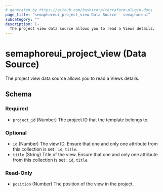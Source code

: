 ```yaml
---
# generated by https://github.com/hashicorp/terraform-plugin-docs
page_title: "semaphoreui_project_view Data Source - semaphoreui"
subcategory: ""
description: |-
  The project view data source allows you to read a Views details.
---
```


# semaphoreui_project_view (Data Source)

The project view data source allows you to read a Views details.



<!-- schema generated by tfplugindocs -->
## Schema

### Required

- `project_id` (Number) The project ID that the template belongs to.

### Optional

- `id` (Number) The view ID. Ensure that one and only one attribute from this collection is set : `id`, `title`.
- `title` (String) Title of the view. Ensure that one and only one attribute from this collection is set : `id`, `title`.

### Read-Only

- `position` (Number) The position of the view in the project.
